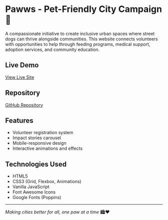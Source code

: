 # Pawws - Pet-Friendly City Campaign 🐾

A compassionate initiative to create inclusive urban spaces where street dogs can thrive alongside communities. This website connects volunteers with opportunities to help through feeding programs, medical support, adoption services, and community education.

## Live Demo
[View Live Site](https://meowpawws.vercel.app/)

## Repository
[GitHub Repository](https://github.com/sharajmaruthu/pawws)

## Features
- Volunteer registration system
- Impact stories carousel
- Mobile-responsive design
- Interactive animations and effects

## Technologies Used
- HTML5
- CSS3 (Grid, Flexbox, Animations)
- Vanilla JavaScript
- Font Awesome Icons
- Google Fonts (Poppins)

---

*Making cities better for all, one paw at a time* 🏙️❤️
